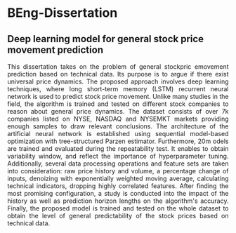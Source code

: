 # BEng-Dissertation
## Deep learning model for general stock price movement prediction

<p align="justify"> This dissertation takes on the problem of general stockpric emovement prediction based on technical data. Its purpose is to argue if there exist universal price dynamics. The proposed approach involves deep learning techniques, where long short-term memory (LSTM) recurrent neural network is used to predict stock price movement. Unlike many studies in the field, the algorithm is trained and tested on different stock companies to reason about general price dynamics. The dataset consists of over 7k companies listed on NYSE, NASDAQ and NYSEMKT markets providing enough samples to draw relevant conclusions. The architecture of the artificial neural network is established using sequential model-based optimization with tree-structured Parzen estimator. Furthermore, 20m odels are trained and evaluated during the repeatability test. It enables to obtain variability window, and reflect the importance of hyperparameter tuning. Additionally, several data processing operations and feature sets are taken into consideration: raw price history and volume, a percentage change of inputs, denoizing with exponentially weighted moving average, calculating technical indicators, dropping highly correlated features. After finding the most promising configuration, a study is conducted into the impact of the history as well as prediction horizon lengths on the algorithm's accuracy. Finally, the proposed model is trained and tested on the whole dataset to obtain the level of general predictability of the stock prices based on technical data. </p>
